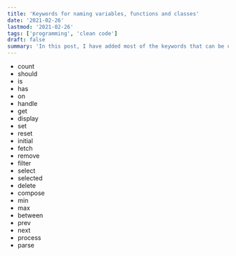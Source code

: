 ```yaml
---
title: 'Keywords for naming variables, functions and classes'
date: '2021-02-26'
lastmod: '2021-02-26'
tags: ['programming', 'clean code']
draft: false
summary: 'In this post, I have added most of the keywords that can be used to name variable, functions or classes.'
---
```


- count
- should
- is
- has
- on
- handle
- get
- display
- set
- reset
- initial
- fetch
- remove
- filter
- select
- selected
- delete
- compose
- min
- max
- between
- prev
- next
- process
- parse
